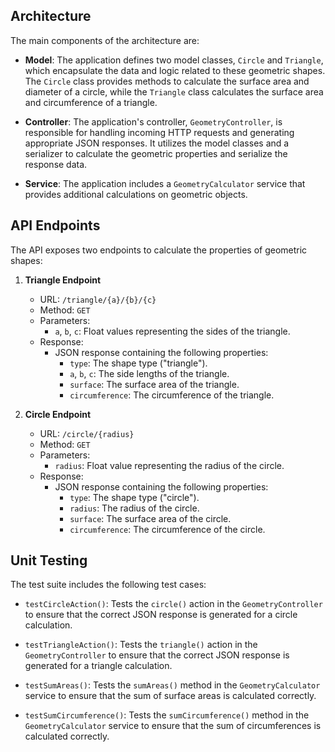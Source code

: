 ## Architecture

The main components of the architecture are:

- **Model**: The application defines two model classes, `Circle` and `Triangle`, which encapsulate the data and logic related to these geometric shapes. The `Circle` class provides methods to calculate the surface area and diameter of a circle, while the `Triangle` class calculates the surface area and circumference of a triangle.

- **Controller**: The application's controller, `GeometryController`, is responsible for handling incoming HTTP requests and generating appropriate JSON responses. It utilizes the model classes and a serializer to calculate the geometric properties and serialize the response data.

- **Service**: The application includes a `GeometryCalculator` service that provides additional calculations on geometric objects. 

## API Endpoints

The API exposes two endpoints to calculate the properties of geometric shapes:

1. **Triangle Endpoint**
    - URL: `/triangle/{a}/{b}/{c}`
    - Method: `GET`
    - Parameters:
        - `a`, `b`, `c`: Float values representing the sides of the triangle.
    - Response:
        - JSON response containing the following properties:
            - `type`: The shape type ("triangle").
            - `a`, `b`, `c`: The side lengths of the triangle.
            - `surface`: The surface area of the triangle.
            - `circumference`: The circumference of the triangle.

2. **Circle Endpoint**
    - URL: `/circle/{radius}`
    - Method: `GET`
    - Parameters:
        - `radius`: Float value representing the radius of the circle.
    - Response:
        - JSON response containing the following properties:
            - `type`: The shape type ("circle").
            - `radius`: The radius of the circle.
            - `surface`: The surface area of the circle.
            - `circumference`: The circumference of the circle.
 
## Unit Testing

The test suite includes the following test cases:

- `testCircleAction()`: Tests the `circle()` action in the `GeometryController` to ensure that the correct JSON response is generated for a circle calculation.

- `testTriangleAction()`: Tests the `triangle()` action in the `GeometryController` to ensure that the correct JSON response is generated for a triangle calculation.

- `testSumAreas()`: Tests the `sumAreas()` method in the `GeometryCalculator` service to ensure that the sum of surface areas is calculated correctly.

- `testSumCircumference()`: Tests the `sumCircumference()` method in the `GeometryCalculator` service to ensure that the sum of circumferences is calculated correctly.

